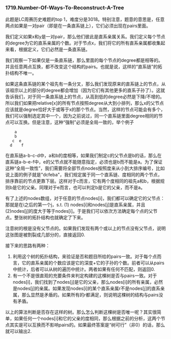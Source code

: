 ### 1719.Number-Of-Ways-To-Reconstruct-A-Tree

此题是LC周赛历史难题的top 1，难度分是3018。特别注意，题意的意思是，任意两点如果是一对pair（即是在一条直系链上），它们必须出现在pairs里面。

我们定义如果x和y是一对pair，那么他们彼此是直系亲属关系。我们定义每个节点的degree为它的直系亲属的个数。对于节点x，我们将它的所有直系亲属都收集起来看，根据定义，它们必然是一条直系链。

我们观察一下如果仅是一条直系链，那么里面的每个节点的degree都是相等的。并且任意两点互换，都不改变这个结构的pairs。也就是说，这样的“直系链”的拓扑结构不唯一。

如果这条直系链的某个祖先有一条分叉，那么我们发现原来的直系链上的节点，从该祖宗以上的部分的degree都会增加（因为它们有其他更多的直系子孙了）。这就告诉我们，对于同一条直系链上的节点，从高到低的degree必然是下降/不增的。所以我们如果把relative[x]的所有节点按照degree从大到小排列，那么x的父节点应该就是degree恰好大于或等于x的那个节点。当然，这样的节点可能会有多个，我们可以强制选定其中一个，因为之前说过，同一个直系链里面degree相同的节点可以互换。但是注意，这种“强制”必须是全局一致的，举个例子
```
    a
    b
   c  e
  d    f
```
在直系链a-b-c-d中，a和b的度相等，如果我们制定c的父节点是b的话，那么在直系链a-b-e-f中，e的父节点就不能随意指定，必须也是b而不能是a。为了保证这种“全局一致性”，我们需要将全部节点nodes按照度来从小到大排序编号，比如说上面的例子就是"dcfeba"，我们规定属于同一个直系链、度相同的两个节点，排序靠前的节点更靠下层。这样对于c而言，它有两个度相同的祖先a和b，根据规则b是它的父亲。同理对于e而言，也可以判定b是它的父亲，而不是a。

有了上述的nodes数组，对于任意的节点nodes[i]，我们都可以确定它的父节点：那就是在i之后的第一个j，s.t. (1) nodes[i]和nodes[j]是直系亲属，并且 (2)nodes[j]的度大于等于nodes[i]。于是我们可以依次方法确定每个点的父节点。整张树的拓扑结构也就确定了下来。

注意树的根是没有父节点的。如果我们发现有两个或以上的节点没有父节点，说明这张图是被割裂成几部分的，直接返回0.

接下来的思路有两种：
1. 利用这个树的拓扑结构，来验证是否和题目所给的pairs一致。对于每个点而言，它的直系亲属的个数应该是它的深度+它的子孙的个数。前者可以从pairs中统计，后者可以从树的遍历中统计。两者如果有任何不匹配，则返回0.
2. 有一个不是很直观的充要条件来判定构建的这棵树是否与pairs一致。对于nodes[i]，我们找到了nodes[j]是它的父亲，那么nodes[i]的所有亲属，必然是nodes[j]的亲属。如果发现nodes[i]的某个直系亲属r不是nodes[j]的直系亲属，那么显然是矛盾的。如果所有的r都满足，则说明这棵树的结构与pairs没有矛盾。

以上的算法判断是否存在这样的树。那么怎么判断这棵树是否唯一呢？其实很简单，如果任何一个nodes[i]和它的父亲的度相同，那么根据之前的分析，这两个节点其实是可以互换而不影响pairs的。如果最终答案是“树可行”（非0）的话，那么就可以输出2.
